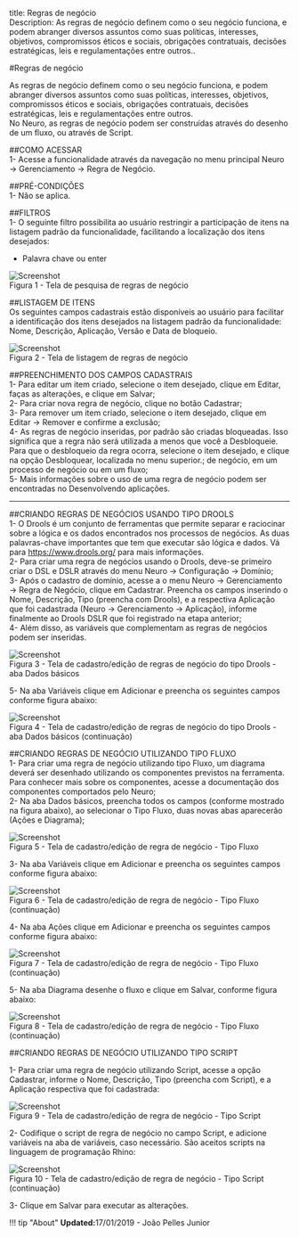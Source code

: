 title: Regras de negócio    
Description: As regras de negócio definem como o seu negócio funciona, e podem abranger diversos assuntos como suas políticas, interesses, objetivos, compromissos éticos e sociais, obrigações contratuais, decisões estratégicas, leis e regulamentações entre outros..    

#Regras de negócio  

As regras de negócio definem como o seu negócio funciona, e podem abranger diversos assuntos como suas políticas, interesses, objetivos, compromissos éticos e sociais, obrigações contratuais, decisões estratégicas, leis e regulamentações entre outros.    
No Neuro, as regras de negócio podem ser construídas através do desenho de um fluxo, ou através de Script.      

##COMO ACESSAR  
1-	Acesse a funcionalidade através da navegação no menu principal Neuro → Gerenciamento → Regra de Negócio.      

##PRÉ-CONDIÇÕES  
1-	Não se aplica.    

##FILTROS  
1-	O seguinte filtro possibilita ao usuário restringir a participação de itens na listagem padrão da funcionalidade, facilitando a localização dos itens desejados:    
-    Palavra chave ou enter    

![Screenshot](images/business-rule-filter.png)  
Figura 1 - Tela de pesquisa de regras de negócio    

##LISTAGEM DE ITENS    
Os seguintes campos cadastrais estão disponíveis ao usuário para facilitar a identificação dos itens desejados na listagem padrão da funcionalidade: Nome, Descrição, Aplicação, Versão e Data de bloqueio.    

![Screenshot](images/business-rule-item.png)  
Figura 2 - Tela de listagem de regras de negócio  

##PREENCHIMENTO DOS CAMPOS CADASTRAIS    
  1- Para editar um item criado, selecione o item desejado, clique em Editar, faças as alterações, e clique em Salvar;    
  2- Para criar nova regra de negócio, clique no botão Cadastrar;    
  3- Para remover um item criado, selecione o item desejado, clique em Editar → Remover e confirme a exclusão;    
  4- As regras de negócio inseridas, por padrão são criadas bloqueadas. Isso significa que a regra não será utilizada a menos que você a Desbloqueie. Para que o desbloqueio da regra ocorra, selecione o item desejado, e clique na opção Desbloquear, localizada no menu superior.; de negócio, em um processo de negócio ou em um fluxo;    
  5- Mais informações sobre o uso de uma regra de negócio podem ser encontradas no Desenvolvendo aplicações.    

--------------------  

##CRIANDO REGRAS DE NEGÓCIOS USANDO TIPO DROOLS  
  1- O Drools é um conjunto de ferramentas que permite separar e raciocinar sobre a lógica e os dados encontrados nos processos de negócios. As duas palavras-chave importantes que tem que executar são lógica e dados. Vá para https://www.drools.org/ para mais informações.    
  2- Para criar uma regra de negócios usando o Drools, deve-se primeiro criar o DSL e DSLR através do menu Neuro → Configuração → Domínio;    
  3- Após o cadastro de domínio, acesse a o menu Neuro → Gerenciamento → Regra de Negócio, clique em Cadastrar.  Preencha os campos inserindo o Nome, Descrição, Tipo (preencha com Drools), e a respectiva Aplicação que foi cadastrada (Neuro → Gerenciamento → Aplicação), informe finalmente ao Drools DSLR que foi registrado na etapa anterior;    
  4- Além disso, as variáveis que complementam as regras de negócios podem ser inseridas.    

![Screenshot](images/business-rule-drools.png)  
Figura 3 - Tela de cadastro/edição de regras de negócio do tipo Drools - aba Dados básicos    

  5- Na aba Variáveis clique em Adicionar e preencha os seguintes campos conforme figura abaixo:  

![Screenshot](images/business-rule-variables.png)    
Figura 4 - Tela de cadastro/edição de regras de negócio do tipo Drools - aba Dados básicos (continuação)  

##CRIANDO REGRAS DE NEGÓCIO UTILIZANDO TIPO FLUXO    
  1- Para criar uma regra de negócio utilizando tipo Fluxo, um diagrama deverá ser desenhado utilizando os componentes previstos na ferramenta. Para conhecer mais sobre os componentes, acesse a documentação dos componentes comportados pelo Neuro;    
  2- Na aba Dados básicos, preencha todos os campos (conforme mostrado na figura abaixo), ao selecionar o Tipo Fluxo, duas novas abas aparecerão (Ações e Diagrama);  

![Screenshot](images/business-rule-flow.png)  
Figura 5 - Tela de cadastro/edição de regra de negócio - Tipo Fluxo  

  3- Na aba Variáveis clique em Adicionar e preencha os seguintes campos conforme figura abaixo:    

![Screenshot](images/business-rule-flowType.png)   
Figura 6 - Tela de cadastro/edição de regra de negócio - Tipo Fluxo (continuação)   

  4- Na aba Ações clique em Adicionar e preencha os seguintes campos conforme figura abaixo:    

![Screenshot](images/business-rule-flowType2.png)  
Figura 7 - Tela de cadastro/edição de regra de negócio - Tipo Fluxo (continuação)    

  5- Na aba Diagrama desenhe o fluxo e clique em Salvar, conforme figura abaixo:  

![Screenshot](images/business-rule-flowType3.png)  
Figura 8 - Tela de cadastro/edição de regra de negócio - Tipo Fluxo (continuação)  

##CRIANDO REGRAS DE NEGÓCIO UTILIZANDO TIPO SCRIPT    

  1- Para criar uma regra de negócio utilizando Script, acesse a opção Cadastrar, informe o Nome, Descrição, Tipo (preencha com Script), e a Aplicação respectiva que foi cadastrada:    

![Screenshot](images/business-rule-script.png)  
Figura 9 - Tela de cadastro/edição de regra de negócio - Tipo Script    

  2- Codifique o script de regra de negócio no campo Script, e adicione variáveis na aba de variáveis, caso necessário. São aceitos scripts na linguagem de programação Rhino:  

![Screenshot](images/business-rule-script2.png)  
Figura 10 - Tela de cadastro/edição de regra de negócio - Tipo Script (continuação)    

  3- Clique em Salvar para executar as alterações.    

!!! tip "About"
    <b>Updated:</b>17/01/2019 - João Pelles Junior